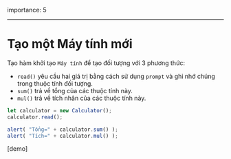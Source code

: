 importance: 5

---

# Tạo một Máy tính mới

Tạo hàm khởi tạo `Máy tính` để tạo đối tượng với 3 phương thức:

- `read()` yêu cầu hai giá trị bằng cách sử dụng `prompt` và ghi nhớ chúng trong thuộc tính đối tượng.
- `sum()` trả về tổng của các thuộc tính này.
- `mul()` trả về tích nhân của các thuộc tính này.

```js
let calculator = new Calculator();
calculator.read();

alert( "Tổng=" + calculator.sum() );
alert( "Tích=" + calculator.mul() );
```

[demo]
